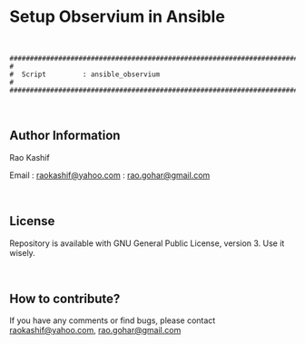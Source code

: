 # Setup Observium in Ansible
<br>

```
###############################################################################
#
#  Script         : ansible_observium
#
###############################################################################
```
<br>

Author Information
------------------

Rao Kashif

Email : raokashif@yahoo.com
      : rao.gohar@gmail.com

<br>

License
------------------
Repository is available with GNU General Public License, version 3. Use it wisely.


<br>

How to contribute?
------------------
If you have any comments or find bugs, please contact raokashif@yahoo.com, rao.gohar@gmail.com

